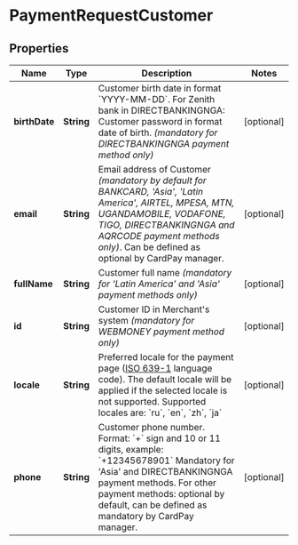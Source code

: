 
# PaymentRequestCustomer

## Properties
Name | Type | Description | Notes
------------ | ------------- | ------------- | -------------
**birthDate** | **String** | Customer birth date in format &#x60;YYYY-MM-DD&#x60;. For Zenith bank in DIRECTBANKINGNGA: Customer password in format date of birth. *(mandatory for DIRECTBANKINGNGA payment method only)* |  [optional]
**email** | **String** | Email address of Customer *(mandatory by default for BANKCARD, &#39;Asia&#39;, &#39;Latin America&#39;, AIRTEL, MPESA, MTN, UGANDAMOBILE, VODAFONE, TIGO, DIRECTBANKINGNGA and AQRCODE payment methods only)*. Can be defined as optional by CardPay manager. |  [optional]
**fullName** | **String** | Customer full name *(mandatory for &#39;Latin America&#39; and &#39;Asia&#39; payment methods only)* |  [optional]
**id** | **String** | Customer ID in Merchant&#39;s system *(mandatory for WEBMONEY payment method only)* |  [optional]
**locale** | **String** | Preferred locale for the payment page ([ISO 639-1](https://en.wikipedia.org/wiki/ISO_639-1) language code). The default locale will be applied if the selected locale is not supported. Supported locales are: &#x60;ru&#x60;, &#x60;en&#x60;, &#x60;zh&#x60;, &#x60;ja&#x60; |  [optional]
**phone** | **String** | Customer phone number. Format: &#x60;+&#x60; sign and 10 or 11 digits, example: &#x60;+12345678901&#x60; Mandatory for &#39;Asia&#39; and DIRECTBANKINGNGA payment methods. For other payment methods: optional by default, can be defined as mandatory by CardPay manager. |  [optional]



